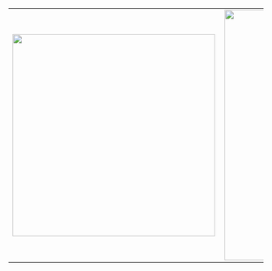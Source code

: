 <center>
<table>
    <tr>
        <td><img width="400px" align="left" src="https://github-readme-stats.vercel.app/api/top-langs/?username=godoineto&layout=compact&theme=graywhite" /></td>
        <td><img width="495px" align="left" src="https://github-readme-stats.vercel.app/api?username=godoineto&hide=stars,contribs"/></td>
    </tr>   
</table>
</center> 
